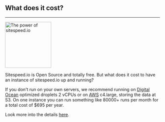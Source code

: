 ## What does it cost?
* * *

[<img src="{{site.baseurl}}/img/public.png" class="pull-left img-big" alt="The power of sitespeed.io" width="150" height="150" alt="sitespeed.io Public Enemy logo">]({{site.baseurl}}/documentation/sitespeed.io/performance-dashboard/#cost)

Sitespeed.io is Open Source and totally free. But what does it cost to have an instance of sitespeed.io up and running?

If you don't run on your own servers, we recommend running on [Digital Ocean](https://www.digitalocean.com/) optimized droplets 2 vCPUs or on [AWS](https://aws.amazon.com/) c4.large, storing the data at S3. On one instance you can run something like 80000+ runs per month for a total cost of $695 per year.

Look more into the details [here]({{site.baseurl}}/documentation/sitespeed.io/performance-dashboard/#cost).

